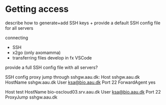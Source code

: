 # Getting access
describe how to generate+add SSH keys + provide a default SSH config file for all servers

connecting
  - SSH
  - x2go (only axomamma)
  - transferring files
  develop in fx VSCode

provide a full SSH config file with all servers?

SSH config proxy jump through sshgw.aau.dk:
Host sshgw.aau.dk
  HostName sshgw.aau.dk
  User ksa@bio.aau.dk
  Port 22
  ForwardAgent yes

Host test
  HostName bio-oscloud03.srv.aau.dk
  User ksa@bio.aau.dk
  Port 22
  ProxyJump sshgw.aau.dk